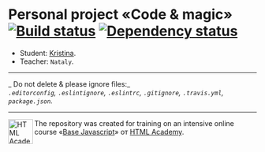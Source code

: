# Personal project «Code & magic» [![Build status][travis-image]][travis-url] [![Dependency status][dependency-image]][dependency-url]

* Student: [Kristina](https://htmlacademy.ru/profile/id106449).
* Teacher: `Nataly`.

---

_
Do not delete & please ignore files:_<br>
_`.editorconfig`, `.eslintignore`, `.eslintrc`, `.gitignore`, `.travis.yml`, `package.json`._

---

<a href="https://htmlacademy.ru/intensive/javascript"><img align="left" width="50" height="50" title="HTML Academy" src="https://up.htmlacademy.ru/static/img/intensive/javascript/logo-for-github.svg"></a>

The repository was created for training on an intensive online course «[Base Javascript](https://htmlacademy.ru/intensive/javascript)» от [HTML Academy](https://htmlacademy.ru).

[travis-image]: https://travis-ci.org/htmlacademy-javascript/106449-code-and-magick.svg?branch=master
[travis-url]: https://travis-ci.org/htmlacademy-javascript/106449-code-and-magick
[dependency-image]: https://david-dm.org/htmlacademy-javascript/106449-code-and-magick.svg?style=flat-square
[dependency-url]: https://david-dm.org/htmlacademy-javascript/106449-code-and-magick

